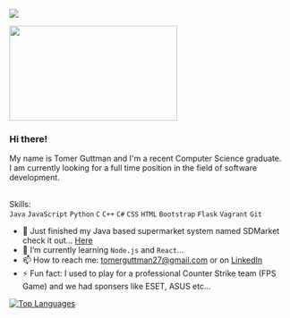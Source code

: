 ![](https://komarev.com/ghpvc/?username=tomerguttman)

<img src="https://media.giphy.com/media/opAuQg3LS5EWY/giphy.gif" width="300" height="170" align="center"> 

### Hi there!

My name is Tomer Guttman and I'm a recent Computer Science graduate.<br>
I am currently looking for a full time position in the field of software development.

<br>Skills:<br /> `Java` `JavaScript` `Python` `C` `C++` `C#` `CSS` `HTML` `Bootstrap` `Flask` `Vagrant` `Git` 

<!--
**tomerguttman/tomerguttman** is a ✨ _special_ ✨ repository because its `README.md` (this file) appears on your GitHub profile.
<!-- - 💬 Ask me about ... -->


- 🔭 Just finished my Java based supermarket system named SDMarket check it out... [Here](https://github.com/tomerguttman/SDMarket)
- 🌱 I’m currently learning `Node.js` and `React`...
- 📫 How to reach me: tomerguttman27@gmail.com or on [LinkedIn](https://www.linkedin.com/in/tomergut/)
- ⚡ Fun fact: I used to play for a professional Counter Strike team (FPS Game) and we had sponsers like ESET, ASUS etc...

[![Top Languages](https://github-readme-stats.vercel.app/api/top-langs/?username=tomerguttman)](https://github.com/tomerguttman)
